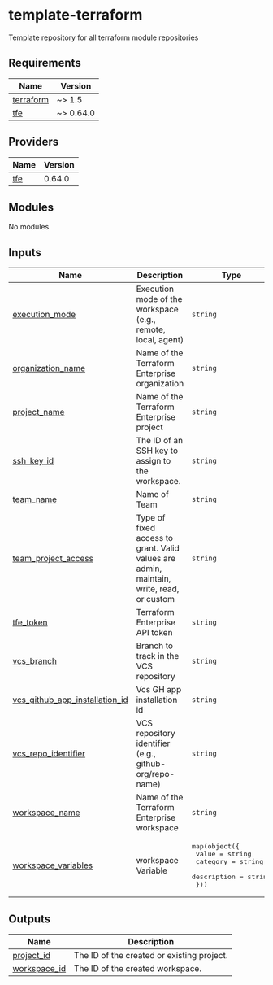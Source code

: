 # template-terraform
Template repository for all terraform module repositories

<!-- BEGIN_TF_DOCS -->
## Requirements

| Name | Version |
|------|---------|
| <a name="requirement_terraform"></a> [terraform](#requirement\_terraform) | ~> 1.5 |
| <a name="requirement_tfe"></a> [tfe](#requirement\_tfe) | ~> 0.64.0 |
## Providers

| Name | Version |
|------|---------|
| <a name="provider_tfe"></a> [tfe](#provider\_tfe) | 0.64.0 |
## Modules

No modules.
## Inputs

| Name | Description | Type | Default | Required |
|------|-------------|------|---------|:--------:|
| <a name="input_execution_mode"></a> [execution\_mode](#input\_execution\_mode) | Execution mode of the workspace (e.g., remote, local, agent) | `string` | `"remote"` | no |
| <a name="input_organization_name"></a> [organization\_name](#input\_organization\_name) | Name of the Terraform Enterprise organization | `string` | n/a | yes |
| <a name="input_project_name"></a> [project\_name](#input\_project\_name) | Name of the Terraform Enterprise project | `string` | n/a | yes |
| <a name="input_ssh_key_id"></a> [ssh\_key\_id](#input\_ssh\_key\_id) | The ID of an SSH key to assign to the workspace. | `string` | n/a | yes |
| <a name="input_team_name"></a> [team\_name](#input\_team\_name) | Name of Team | `string` | n/a | yes |
| <a name="input_team_project_access"></a> [team\_project\_access](#input\_team\_project\_access) | Type of fixed access to grant. Valid values are admin, maintain, write, read, or custom | `string` | n/a | yes |
| <a name="input_tfe_token"></a> [tfe\_token](#input\_tfe\_token) | Terraform Enterprise API token | `string` | n/a | yes |
| <a name="input_vcs_branch"></a> [vcs\_branch](#input\_vcs\_branch) | Branch to track in the VCS repository | `string` | `"main"` | no |
| <a name="input_vcs_github_app_installation_id"></a> [vcs\_github\_app\_installation\_id](#input\_vcs\_github\_app\_installation\_id) | Vcs GH app installation id | `string` | n/a | yes |
| <a name="input_vcs_repo_identifier"></a> [vcs\_repo\_identifier](#input\_vcs\_repo\_identifier) | VCS repository identifier (e.g., github-org/repo-name) | `string` | n/a | yes |
| <a name="input_workspace_name"></a> [workspace\_name](#input\_workspace\_name) | Name of the Terraform Enterprise workspace | `string` | n/a | yes |
| <a name="input_workspace_variables"></a> [workspace\_variables](#input\_workspace\_variables) | workspace Variable | <pre>map(object({<br>    value       = string<br>    category    = string<br>    description = string<br>  }))</pre> | n/a | yes |  
## Outputs

| Name | Description |
|------|-------------|
| <a name="output_project_id"></a> [project\_id](#output\_project\_id) | The ID of the created or existing project. |
| <a name="output_workspace_id"></a> [workspace\_id](#output\_workspace\_id) | The ID of the created workspace. |
<!-- END_TF_DOCS -->